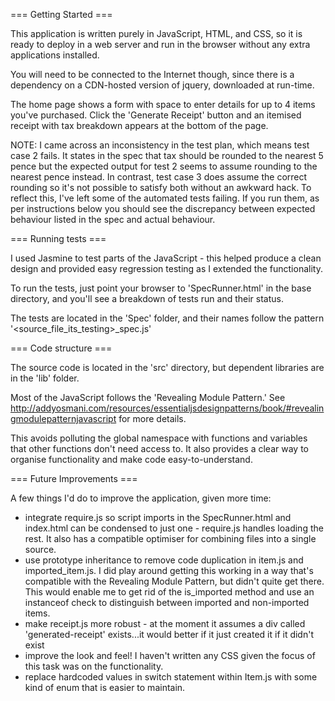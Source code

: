 === Getting Started ===

This application is written purely in JavaScript, HTML, and CSS, so it is ready to deploy in a web server and run in the browser without any extra applications installed.

You will need to be connected to the Internet though, since there is a dependency on a CDN-hosted version of jquery, downloaded at run-time.

The home page shows a form with space to enter details for up to 4 items you've purchased. Click the 'Generate Receipt' button and an itemised receipt with tax breakdown appears at the bottom of the page.

NOTE: I came across an inconsistency in the test plan, which means test case 2 fails. It states in the spec that tax should be rounded to the nearest 5 pence but the expected output for test 2 seems to assume rounding to the nearest pence instead.
In contrast, test case 3 does assume the correct rounding so it's not possible to satisfy both without an awkward hack. To reflect this, I've left some of the automated tests failing. If you run them, as per instructions below you should see the discrepancy between expected behaviour listed in the spec and actual behaviour.

=== Running tests ===

I used Jasmine to test parts of the JavaScript - this helped produce a clean design and provided easy regression testing as I extended the functionality.

To run the tests, just point your browser to 'SpecRunner.html' in the base directory, and you'll see a breakdown of tests run and their status.

The tests are located in the 'Spec' folder, and their names follow the pattern '<source_file_its_testing>_spec.js'


=== Code structure ===

The source code is located in the 'src' directory, but dependent libraries are in the 'lib' folder.

Most of the JavaScript follows the 'Revealing Module Pattern.' See http://addyosmani.com/resources/essentialjsdesignpatterns/book/#revealingmodulepatternjavascript for more details.

This avoids polluting the global namespace with functions and variables that other functions don't need access to. It also provides a clear way to organise functionality and make code easy-to-understand.

 === Future Improvements ===

 A few things I'd do to improve the application, given more time:

 * integrate require.js so script imports in the SpecRunner.html and index.html can be condensed to just one - require.js handles loading the rest. It also has a compatible optimiser for combining files into a single source.
 * use prototype inheritance to remove code duplication in item.js and imported_item.js. I did play around getting this working in a way that's compatible with the Revealing Module Pattern, but didn't quite get there. This would enable me to get rid of the is_imported method and use an instanceof check to distinguish between imported and non-imported items.
 * make receipt.js more robust - at the moment it assumes a div called 'generated-receipt' exists...it would better if it just created it if it didn't exist
 * improve the look and feel! I haven't written any CSS given the focus of this task was on the functionality.
 * replace hardcoded values in switch statement within Item.js with some kind of enum that is easier to maintain.




